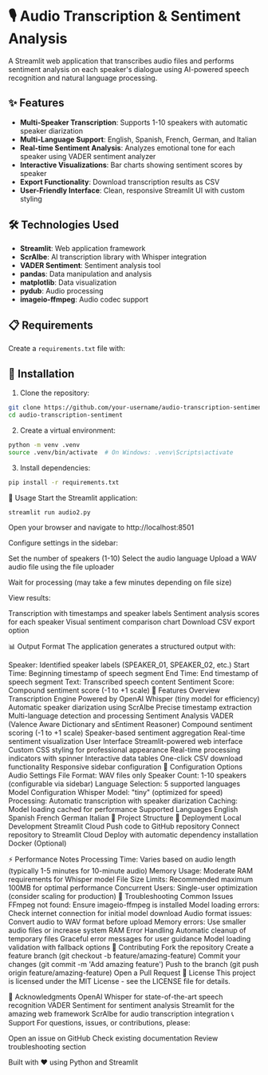 # 🎙️ Audio Transcription & Sentiment Analysis

A Streamlit web application that transcribes audio files and performs sentiment analysis on each speaker's dialogue using AI-powered speech recognition and natural language processing.

## ✨ Features

- **Multi-Speaker Transcription**: Supports 1-10 speakers with automatic speaker diarization
- **Multi-Language Support**: English, Spanish, French, German, and Italian
- **Real-time Sentiment Analysis**: Analyzes emotional tone for each speaker using VADER sentiment analyzer
- **Interactive Visualizations**: Bar charts showing sentiment scores by speaker
- **Export Functionality**: Download transcription results as CSV
- **User-Friendly Interface**: Clean, responsive Streamlit UI with custom styling

## 🛠️ Technologies Used

- **Streamlit**: Web application framework
- **ScrAIbe**: AI transcription library with Whisper integration
- **VADER Sentiment**: Sentiment analysis tool
- **pandas**: Data manipulation and analysis
- **matplotlib**: Data visualization
- **pydub**: Audio processing
- **imageio-ffmpeg**: Audio codec support

## 📋 Requirements

Create a `requirements.txt` file with:


## 🚀 Installation

1. Clone the repository:
```bash
git clone https://github.com/your-username/audio-transcription-sentiment
cd audio-transcription-sentiment
```
2. Create a virtual environment:
```bash
python -m venv .venv
source .venv/bin/activate  # On Windows: .venv\Scripts\activate
```

3. Install dependencies:
```bash
pip install -r requirements.txt
```

🎯 Usage
Start the Streamlit application:
```bash
streamlit run audio2.py
```
Open your browser and navigate to http://localhost:8501

Configure settings in the sidebar:

Set the number of speakers (1-10)
Select the audio language
Upload a WAV audio file using the file uploader

Wait for processing (may take a few minutes depending on file size)

View results:

Transcription with timestamps and speaker labels
Sentiment analysis scores for each speaker
Visual sentiment comparison chart
Download CSV export option

📊 Output Format
The application generates a structured output with:

Speaker: Identified speaker labels (SPEAKER_01, SPEAKER_02, etc.)
Start Time: Beginning timestamp of speech segment
End Time: End timestamp of speech segment
Text: Transcribed speech content
Sentiment Score: Compound sentiment score (-1 to +1 scale)
🎨 Features Overview
Transcription Engine
Powered by OpenAI Whisper (tiny model for efficiency)
Automatic speaker diarization using ScrAIbe
Precise timestamp extraction
Multi-language detection and processing
Sentiment Analysis
VADER (Valence Aware Dictionary and sEntiment Reasoner)
Compound sentiment scoring (-1 to +1 scale)
Speaker-based sentiment aggregation
Real-time sentiment visualization
User Interface
Streamlit-powered web interface
Custom CSS styling for professional appearance
Real-time processing indicators with spinner
Interactive data tables
One-click CSV download functionality
Responsive sidebar configuration
🔧 Configuration Options
Audio Settings
File Format: WAV files only
Speaker Count: 1-10 speakers (configurable via sidebar)
Language Selection: 5 supported languages
Model Configuration
Whisper Model: "tiny" (optimized for speed)
Processing: Automatic transcription with speaker diarization
Caching: Model loading cached for performance
Supported Languages
English
Spanish
French
German
Italian
📁 Project Structure
🚀 Deployment
Local Development
Streamlit Cloud
Push code to GitHub repository
Connect repository to Streamlit Cloud
Deploy with automatic dependency installation
Docker (Optional)

⚡ Performance Notes
Processing Time: Varies based on audio length (typically 1-5 minutes for 10-minute audio)
Memory Usage: Moderate RAM requirements for Whisper model
File Size Limits: Recommended maximum 100MB for optimal performance
Concurrent Users: Single-user optimization (consider scaling for production)
🐛 Troubleshooting
Common Issues
FFmpeg not found: Ensure imageio-ffmpeg is installed
Model loading errors: Check internet connection for initial model download
Audio format issues: Convert audio to WAV format before upload
Memory errors: Use smaller audio files or increase system RAM
Error Handling
Automatic cleanup of temporary files
Graceful error messages for user guidance
Model loading validation with fallback options
🤝 Contributing
Fork the repository
Create a feature branch (git checkout -b feature/amazing-feature)
Commit your changes (git commit -m 'Add amazing feature')
Push to the branch (git push origin feature/amazing-feature)
Open a Pull Request
📝 License
This project is licensed under the MIT License - see the LICENSE file for details.

🙏 Acknowledgments
OpenAI Whisper for state-of-the-art speech recognition
VADER Sentiment for sentiment analysis
Streamlit for the amazing web framework
ScrAIbe for audio transcription integration
📞 Support
For questions, issues, or contributions, please:

Open an issue on GitHub
Check existing documentation
Review troubleshooting section

Built with ❤️ using Python and Streamlit



